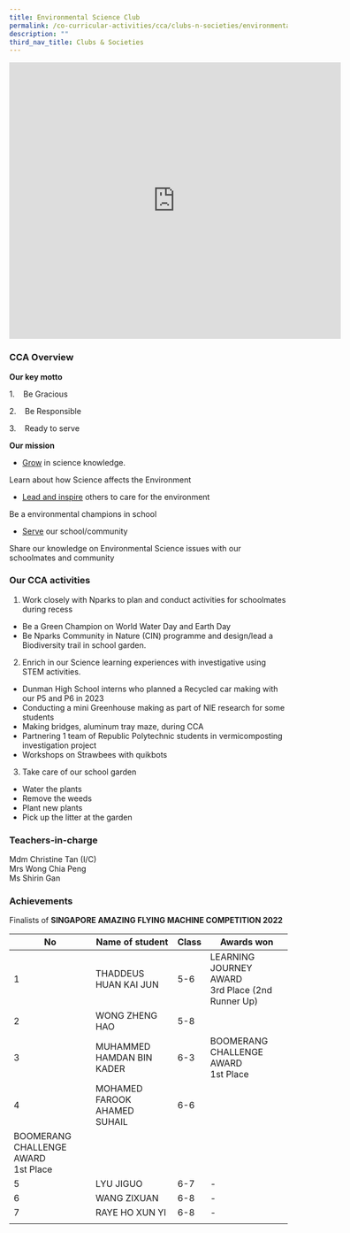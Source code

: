 ```yaml
---
title: Environmental Science Club
permalink: /co-curricular-activities/cca/clubs-n-societies/environmental-science-club/
description: ""
third_nav_title: Clubs & Societies
---
```

<iframe allowfullscreen="true" height="500" width="600" frameborder="0" src="https://docs.google.com/presentation/d/e/2PACX-1vRjgNOELF-xvdblBuiVJdOvncVoIIo9Jak6wGNPRi4bY2qwdJZa4_LUhcLLvG4MHhMSVxvuIkYoxGgZ/embed?start=false&amp;loop=true&amp;delayms=10000"></iframe>

### CCA Overview

**Our key motto**

1.    Be Gracious

2.    Be Responsible

3.    Ready to serve


**Our mission**

* <p style="text-align: justify;"><u>Grow</u> in science knowledge.<br>
Learn about how Science affects the Environment
* <p style="text-align: justify;"><u>Lead and inspire</u> others to care for the environment<br>
Be a environmental champions in school
* <p style="text-align: justify;"><u>Serve</u> our school/community<br>
Share our knowledge on Environmental Science issues with our schoolmates and community

### Our CCA activities

1)	Work closely with Nparks to plan and conduct activities for schoolmates during recess
           
* Be a Green Champion on World Water Day and Earth Day 
* Be Nparks Community in Nature (CIN) programme and design/lead a Biodiversity trail in school garden. 

2)	Enrich in our Science learning experiences with investigative using STEM activities.
-	Dunman High School interns who planned a Recycled car making with our P5 and P6 in 2023
-	Conducting a mini Greenhouse making as part of NIE research for some students
-	Making bridges, aluminum tray maze,  during CCA 
-	Partnering 1 team of Republic Polytechnic students in vermicomposting investigation project 
-	Workshops on Strawbees with quikbots 

3)	Take care of our school garden
-	Water the plants
-	Remove the weeds
-	Plant new plants
-	Pick up the litter at the garden



### Teachers-in-charge

Mdm Christine Tan (I/C)<br>
Mrs Wong Chia Peng <br>
Ms Shirin Gan<br>

### Achievements

Finalists of&nbsp;**SINGAPORE AMAZING FLYING MACHINE COMPETITION 2022**

| No | Name of student | Class | Awards won |
|---|---|---|---|
| 1 | THADDEUS HUAN KAI JUN | 5-6 | LEARNING JOURNEY AWARD<br>3rd Place (2nd Runner Up)  |
| 2 | WONG ZHENG HAO | 5-8 |  |
| 3 | MUHAMMED HAMDAN BIN KADER | 6-3 | BOOMERANG CHALLENGE AWARD<br>1st Place |
| 4 | MOHAMED FAROOK AHAMED SUHAIL | 6-6 |
BOOMERANG CHALLENGE AWARD<br>1st Place ||
| 5 | LYU JIGUO | 6-7 | - |
| 6 | WANG ZIXUAN | 6-8 | - |
| 7 | RAYE HO XUN YI | 6-8 | - |
| | | |
